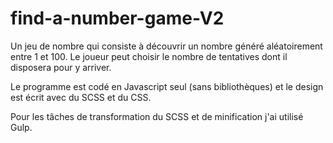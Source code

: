 # find-a-number-game-V2

<!--
It's a little game that consists in discovering a hidden number between 1 and 100. it is written in vanilla JS and uses SCSS and GULP for design and minification. 
-->
Un jeu de nombre qui consiste à découvrir un nombre généré aléatoirement entre 1 et 100. Le joueur peut choisir le nombre de tentatives dont il disposera pour y arriver.

Le programme est codé en Javascript seul (sans bibliothèques) et le design est écrit avec du SCSS et du CSS.

Pour les tâches de transformation du SCSS et de minification j'ai utilisé Gulp.
